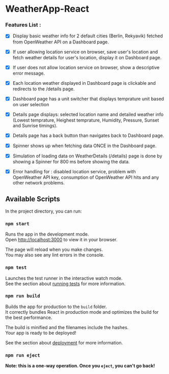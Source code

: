 # WeatherApp-React

### Features List : 
- [X] Display basic weather info for 2 default cities (Berlin, Rekyavik) fetched from OpenWeather API on a Dashboard page. 
- [X] If user allowing location service on browser, save user's location and fetch weather details for user's location, display it on Dashboard page.
- [X] If user does not allow location service on browser, show a descriptive error message. 
- [X] Each location weather displayed in Dashboard page is clickable and redirects to the /details page.  
- [X] Dashboard page has a unit switcher that displays temprature unit based on user selection
- [X] Details page displays: selected location name and detailed weather info (Lowest temprature, Heighest temprature, Humidity, Pressure, Sunset and Sunrise timings). 
- [X] Details page has a back button than navigates back to Dashboard page. 
- [X] Spinner shows up when fetching data ONCE in the Dashboard page. 
- [X] Simulation of loading data on WeatherDetails (/details) page is done by showing a Spinner for 800 ms before showing the data.  
- [X] Error handling for : disabled location service, problem with OpenWeather API key, consumption of OpenWeather API hits and any other network problems. 


## Available Scripts

In the project directory, you can run:

### `npm start`

Runs the app in the development mode.\
Open [http://localhost:3000](http://localhost:3000) to view it in your browser.

The page will reload when you make changes.\
You may also see any lint errors in the console.

### `npm test`

Launches the test runner in the interactive watch mode.\
See the section about [running tests](https://facebook.github.io/create-react-app/docs/running-tests) for more information.

### `npm run build`

Builds the app for production to the `build` folder.\
It correctly bundles React in production mode and optimizes the build for the best performance.

The build is minified and the filenames include the hashes.\
Your app is ready to be deployed!

See the section about [deployment](https://facebook.github.io/create-react-app/docs/deployment) for more information.

### `npm run eject`

**Note: this is a one-way operation. Once you `eject`, you can't go back!**
